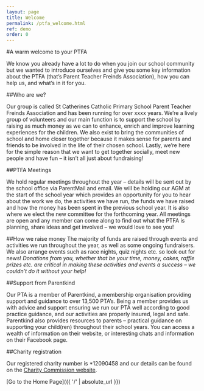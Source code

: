 ```yaml
---
layout: page
title: Welcome
permalink: /ptfa_welcome.html
ref: demo
order: 0
---
```


#A warm welcome to your PTFA

We know you already have a lot to do when you join our school community but we wanted to introduce ourselves and give you some key information about the PTFA (that’s 
Parent Teacher Freinds Association), how you can help us, and what’s in it for you.

##Who are we?

Our group is called St Catherines Catholic Primary School Parent Teacher Freinds Association and has been running for over xxxx years.
We’re a lively group of volunteers and our main function is to support the school by raising as much money as we can to enhance, enrich and improve learning experiences for the children.
We also exist to bring the communities of school and home closer together because it makes sense for parents and friends to be involved in the life of their chosen school.
Lastly, we’re here for the simple reason that we want to get together socially, meet new people and have fun – it isn’t all just about fundraising!

##PTFA Meetings

We hold regular meetings throughout the year – details will be sent out by the school office via ParentMail and email.
We will be holding our AGM at the start of the school year which provides an opportunity for you to hear about the work we do, the activities we have run, the funds we have raised and how the money has been spent in the previous school year.
It is also where we elect the new committee for the forthcoming year.
All meetings are open and any member can come along to find out what the PTFA is planning, share ideas and get involved – we would love to see you!

##How we raise money
The majority of funds are raised through events and activities we run throughout the year, as well as some ongoing fundraisers.  We also arrange events such as race nights, quiz nights etc. so look out for news! 
*Donations from you, whether that be your time, money, cakes, raffle prizes etc. are critical in making these activities and events a success – we couldn’t do it without your help!*

##Support from Parentkind

Our PTA is a member of Parentkind, a membership organisation providing support and guidance to over 13,500 PTA’s.
Being a member provides us with advice and support ensuring we run our PTA well according to good practice guidance, and our activities are properly insured, legal and safe.
Parentkind also provides resources to parents – practical guidance on supporting your child(ren) throughout their school years. You can access a wealth of information on their website, or interesting chats and information on their Facebook page.

##Charity registration

Our registered charity number is *12090458 and our details can be found on the [Charity Commission website](https://register-of-charities.charitycommission.gov.uk/en/charity-search/-/charity-details/5243956/trustees).   

[Go to the Home Page]({{ '/' | absolute_url }})  
